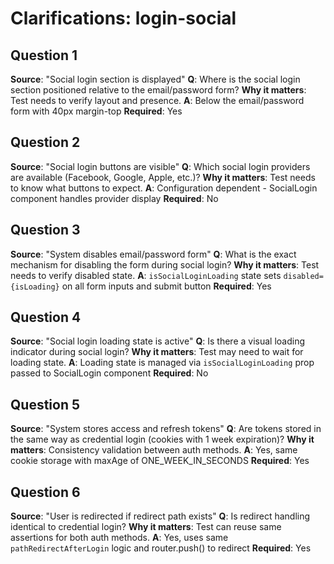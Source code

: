 # Clarifications: login-social

## Question 1

**Source**: "Social login section is displayed"
**Q**: Where is the social login section positioned relative to the email/password form?
**Why it matters**: Test needs to verify layout and presence.
**A**: Below the email/password form with 40px margin-top
**Required**: Yes

## Question 2

**Source**: "Social login buttons are visible"
**Q**: Which social login providers are available (Facebook, Google, Apple, etc.)?
**Why it matters**: Test needs to know what buttons to expect.
**A**: Configuration dependent - SocialLogin component handles provider display
**Required**: No

## Question 3

**Source**: "System disables email/password form"
**Q**: What is the exact mechanism for disabling the form during social login?
**Why it matters**: Test needs to verify disabled state.
**A**: `isSocialLoginLoading` state sets `disabled={isLoading}` on all form inputs and submit button
**Required**: Yes

## Question 4

**Source**: "Social login loading state is active"
**Q**: Is there a visual loading indicator during social login?
**Why it matters**: Test may need to wait for loading state.
**A**: Loading state is managed via `isSocialLoginLoading` prop passed to SocialLogin component
**Required**: No

## Question 5

**Source**: "System stores access and refresh tokens"
**Q**: Are tokens stored in the same way as credential login (cookies with 1 week expiration)?
**Why it matters**: Consistency validation between auth methods.
**A**: Yes, same cookie storage with maxAge of ONE_WEEK_IN_SECONDS
**Required**: Yes

## Question 6

**Source**: "User is redirected if redirect path exists"
**Q**: Is redirect handling identical to credential login?
**Why it matters**: Test can reuse same assertions for both auth methods.
**A**: Yes, uses same `pathRedirectAfterLogin` logic and router.push() to redirect
**Required**: Yes
